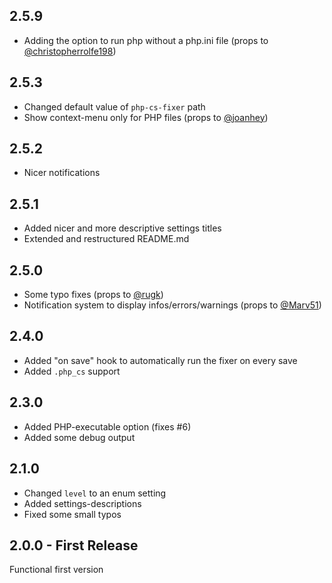 ## 2.5.9

* Adding the option to run php without a php.ini file (props to [@christopherrolfe198](https://github.com/christopherrolfe198))

## 2.5.3

* Changed default value of `php-cs-fixer` path
* Show context-menu only for PHP files (props to [@joanhey](https://github.com/joanhey))

## 2.5.2

* Nicer notifications

## 2.5.1

* Added nicer and more descriptive settings titles
* Extended and restructured README.md

## 2.5.0

* Some typo fixes (props to [@rugk](https://github.com/rugk))
* Notification system to display infos/errors/warnings (props to [@Marv51](https://github.com/Marv51))

## 2.4.0

* Added "on save" hook to automatically run the fixer on every save
* Added `.php_cs` support

## 2.3.0

* Added PHP-executable option (fixes #6)
* Added some debug output

## 2.1.0

* Changed `level` to an enum setting
* Added settings-descriptions
* Fixed some small typos

## 2.0.0 - First Release

Functional first version
